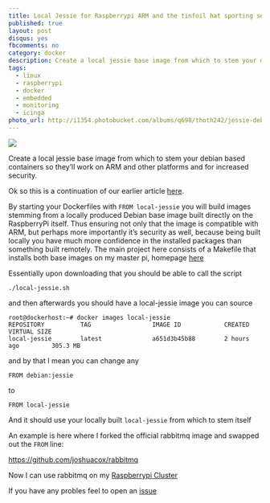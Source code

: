 ```yaml
---
title: Local Jessie for Raspberrypi ARM and the tinfoil hat sporting security nuts
published: true
layout: post
disqus: yes
fbcomments: no
category: docker
description: Create a local jessie base image from which to stem your debian based containers so they’ll work on ARM and other platforms and for increased security
tags:
  - linux
  - raspberrypi
  - docker
  - embedded
  - monitoring
  - icinga
photo_url: http://i1354.photobucket.com/albums/q698/thoth242/jessie-debian-sq_zpsj9qciuiz.jpg
---
```


![](http://i1354.photobucket.com/albums/q698/thoth242/debian_jessie_pic_zpsombhouiz.jpg)

Create a local jessie base image from which to stem your debian based containers so they’ll work on ARM and other platforms and for increased security.

Ok so this is a continuation of our earlier article [here](http://joshuacox.github.io/docker/2015/12/13/RaspberryPi-Docker-Cluster-Consul-Swarm/).

By starting your Dockerfiles with `FROM local-jessie` you will build images stemming from a locally produced Debian base image
built directly on the RaspberryPi itself. 
Thus ensuring not only that the image is compatible with ARM,
but perhaps more importantly it’s security as well,
because being built locally you have much more confidence in the installed packages than something built remotely.
The main project here consists of a Makefile that installs both base images on my master pi, homepage [here](http://joshuacox.github.io/local-debian/)

Essentially upon downloading that you should be able to call the script

```
./local-jessie.sh
```

and then afterwards you should have a local-jessie image you can source
```
root@dockerhost:~# docker images local-jessie
REPOSITORY          TAG                 IMAGE ID            CREATED             VIRTUAL SIZE
local-jessie        latest              a651d3b45b88        2 hours ago         305.3 MB
```

and by that I mean  you can change any

```
FROM debian:jessie
```

to

```
FROM local-jessie
```

And it should use your locally built `local-jessie` from which to stem itself

An example is here where I forked the official rabbitmq image and swapped out the `FROM` line:

<https://github.com/joshuacox/rabbitmq>

Now I can use rabbitmq on my [Raspberrypi Cluster](http://joshuacox.github.io/docker/2015/12/13/RaspberryPi-Docker-Cluster-Consul-Swarm/)

If you have any probles feel to open an [issue](https://github.com/joshuacox/local-debian/issues)

